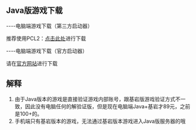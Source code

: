 ## Java版游戏下载

----电脑端游戏下载（第三方启动器）<br>

推荐使用PCL2：[点击此处](https://afdian.net/a/LTCat)进行下载<br>

----电脑端游戏下载（官方启动器）<br>

请在[官方网站](https://www.minecraft.net/zh-hans/store/minecraft-java-bedrock-edition-pc)进行下载<br>

## 解释
1. 由于Java版本的游戏是直接验证游戏内部账号，跟基岩版游戏验证方式不一致，因此没有电脑任何的解验证版，但是现在电脑端Java+基岩才89元，之前是100+的。<br>
2. 手机端只有基岩版本的游戏，无法通过基岩版本游戏进入Java版服务器的哦<br>